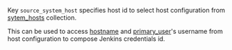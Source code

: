 
Key `source_system_host` specifies host id to select host configuration
from [sytem_hosts][1] collection.

This can be used to access [hostname][2] and [primary_user][3]'s username
from host configuration to compose Jenkins credentials id.

[1]: docs/pillars/common/system_host_roles/readme.md
[2]: docs/pillars/common/system_hosts/_id/hostname/readme.md
[3]: docs/pillars/common/system_hosts/_id/primary_user/readme.md

